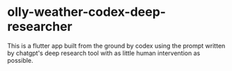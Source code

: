 # olly-weather-codex-deep-researcher
This is a flutter app built from the ground by codex using the prompt written by chatgpt's deep research tool with as little human intervention as possible.
